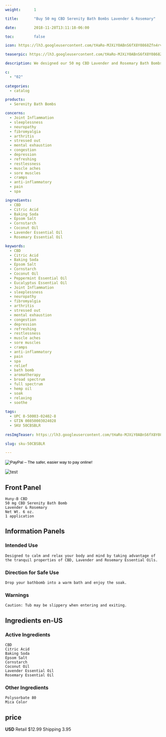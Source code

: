 ```yaml
---
weight:      1

title:       "Buy 50 mg CBD Serenity Bath Bombs Lavender & Rosemary"

date:        2018-11-28T13:11:18-06:00

toc:         false

icon: https://lh3.googleusercontent.com/tHaRo-MJXiY0ABnS6fX8Y0868Zfn4rvm0tfPcgixrwQB9ow8Wc0Ey8BOtQYoGzHGaKOQcMYQ8T1W1dTpb6MV6wzfRpkGw5amI7YUV9b5NdNiKNJLsSEE3UchkQcxMG8Ng6UYfEEhcg=w64

teaserpic: https://lh3.googleusercontent.com/tHaRo-MJXiY0ABnS6fX8Y0868Zfn4rvm0tfPcgixrwQB9ow8Wc0Ey8BOtQYoGzHGaKOQcMYQ8T1W1dTpb6MV6wzfRpkGw5amI7YUV9b5NdNiKNJLsSEE3UchkQcxMG8Ng6UYfEEhcg=w512

description: We designed our 50 mg CBD Lavender and Rosemary Bath Bombs to calm and relax your body and mind by taking advantage of the tranquil properties of CBD, Lavender and Rosemary Essential Oils. Educate Yourself. Learn more now about research regarding active ingredients. Buy now for $12.99 USD.

c:
  - "02"
  
categories: 
  - catalog

products: 
  - Serenity Bath Bombs

concerns:
  - Joint Inflammation
  - sleeplessness
  - neuropathy
  - fibromyalgia
  - arthritis
  - stressed out
  - mental exhaustion
  - congestion
  - depression
  - refreshing
  - restlessness
  - muscle aches
  - sore muscles
  - cramps
  - anti-inflammatory
  - pain
  - spa 

ingredients:
  - CBD
  - Citric Acid
  - Baking Soda
  - Epsom Salt
  - Cornstarch
  - Coconut Oil
  - Lavender Essential Oil
  - Rosemary Essential Oil

keywords: 
  - CBD
  - Citric Acid
  - Baking Soda
  - Epsom Salt
  - Cornstarch
  - Coconut Oil
  - Peppermint Essential Oil
  - Eucalyptus Essential Oil
  - Joint Inflammation
  - sleeplessness
  - neuropathy
  - fibromyalgia
  - arthritis
  - stressed out
  - mental exhaustion
  - congestion
  - depression
  - refreshing
  - restlessness
  - muscle aches
  - sore muscles
  - cramps
  - anti-inflammatory
  - pain
  - spa 
  - relief
  - bath bomb
  - aromatherapy
  - broad spectrum
  - full spectrum
  - hemp oil
  - soak
  - relaxing
  - soothe
  
tags: 
  - UPC 8-50003-02402-8
  - GTIN 00850003024028
  - SKU 50CBSBLR
  
resImgTeaser: https://lh3.googleusercontent.com/tHaRo-MJXiY0ABnS6fX8Y0868Zfn4rvm0tfPcgixrwQB9ow8Wc0Ey8BOtQYoGzHGaKOQcMYQ8T1W1dTpb6MV6wzfRpkGw5amI7YUV9b5NdNiKNJLsSEE3UchkQcxMG8Ng6UYfEEhcg=w240

slug: sku-50CBSBLR

---
```

<form action="https://www.paypal.com/cgi-bin/webscr" method="post" target="_top">
<input type="hidden" name="cmd" value="_s-xclick">
<input type="hidden" name="hosted_button_id" value="G95YG5CRS7VHL">
<input type="image" src="https://www.paypalobjects.com/en_US/GB/i/btn/btn_buynowCC_LG.gif" border="0" name="submit" alt="PayPal – The safer, easier way to pay online!">
<img alt="" border="0" src="https://www.paypalobjects.com/en_US/i/scr/pixel.gif" width="1" height="1">
</form>

![test](/images/gdti/00850003024028_A0N0_en-US_s01_300x300.jpg)
## Front Panel
    Huny-B CBD
    50 mg CBD Serenity Bath Bomb 
    Lavender & Rosemary
    Net Wt. 6 oz.
    1 application
## Information Panels
### Intended Use
    Designed to calm and relax your body and mind by taking advantage of the tranquil properties of CBD, Lavender and Rosemary Essential Oils.

### Direction for Safe Use
    Drop your bathbomb into a warm bath and enjoy the soak.

### Warnings
    Caution: Tub may be slippery when entering and exiting.

## Ingredients en-US 
### Active Ingredients
    CBD
    Citric Acid
    Baking Soda
    Epsom Salt
    Cornstarch
    Coconut Oil
    Lavender Essential Oil
    Rosemary Essential Oil

### Other Ingredients
    Polysorbate 80
    Mica Color

## price

**USD**
Retail $12.99
Shipping 3.95

